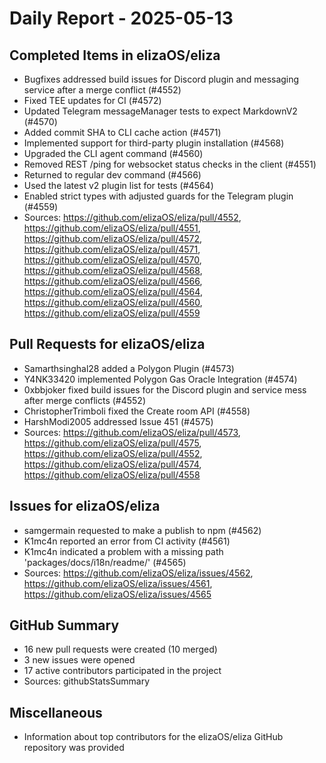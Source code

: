 # Daily Report - 2025-05-13

## Completed Items in elizaOS/eliza

- Bugfixes addressed build issues for Discord plugin and messaging service after a merge conflict (#4552)
- Fixed TEE updates for CI (#4572)
- Updated Telegram messageManager tests to expect MarkdownV2 (#4570)
- Added commit SHA to CLI cache action (#4571)
- Implemented support for third-party plugin installation (#4568)
- Upgraded the CLI agent command (#4560)
- Removed REST /ping for websocket status checks in the client (#4551)
- Returned to regular dev command (#4566)
- Used the latest v2 plugin list for tests (#4564)
- Enabled strict types with adjusted guards for the Telegram plugin (#4559)
- Sources: https://github.com/elizaOS/eliza/pull/4552, https://github.com/elizaOS/eliza/pull/4551, https://github.com/elizaOS/eliza/pull/4572, https://github.com/elizaOS/eliza/pull/4571, https://github.com/elizaOS/eliza/pull/4570, https://github.com/elizaOS/eliza/pull/4568, https://github.com/elizaOS/eliza/pull/4566, https://github.com/elizaOS/eliza/pull/4564, https://github.com/elizaOS/eliza/pull/4560, https://github.com/elizaOS/eliza/pull/4559

## Pull Requests for elizaOS/eliza

- Samarthsinghal28 added a Polygon Plugin (#4573)
- Y4NK33420 implemented Polygon Gas Oracle Integration (#4574)
- 0xbbjoker fixed build issues for the Discord plugin and service mess after merge conflicts (#4552)
- ChristopherTrimboli fixed the Create room API (#4558)
- HarshModi2005 addressed Issue 451 (#4575)
- Sources: https://github.com/elizaOS/eliza/pull/4573, https://github.com/elizaOS/eliza/pull/4575, https://github.com/elizaOS/eliza/pull/4552, https://github.com/elizaOS/eliza/pull/4574, https://github.com/elizaOS/eliza/pull/4558

## Issues for elizaOS/eliza

- samgermain requested to make a publish to npm (#4562)
- K1mc4n reported an error from CI activity (#4561)
- K1mc4n indicated a problem with a missing path 'packages/docs/i18n/readme/' (#4565)
- Sources: https://github.com/elizaOS/eliza/issues/4562, https://github.com/elizaOS/eliza/issues/4561, https://github.com/elizaOS/eliza/issues/4565

## GitHub Summary

- 16 new pull requests were created (10 merged)
- 3 new issues were opened
- 17 active contributors participated in the project
- Sources: githubStatsSummary

## Miscellaneous

- Information about top contributors for the elizaOS/eliza GitHub repository was provided